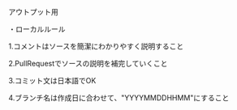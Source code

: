 アウトプット用

・ローカルルール

1.コメントはソースを簡潔にわかりやすく説明すること

2.PullRequestでソースの説明を補完していくこと

3.コミット文は日本語でOK

4.ブランチ名は作成日に合わせて、"YYYYMMDDHHMM"にすること
